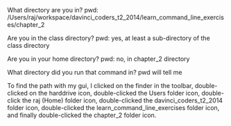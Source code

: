 What directory are you in?
	pwd: /Users/raj/workspace/davinci_coders_t2_2014/learn_command_line_exercises/chapter_2

Are you in the class directory?
	pwd: yes, at least a sub-directory of the class directory

Are you in your home directory?
	pwd: no, in chapter_2 directory

What directory did you run that command in?
	pwd will tell me

To find the path with my gui, I clicked on the finder in the toolbar, double-clicked on the harddrive icon, double-clicked the Users folder icon, double-click the raj (Home) folder icon, double-clicked the davinci_coders_t2_2014 folder icon, double-clicked the learn_command_line_exercises folder icon, and finally double-clicked the chapter_2 folder icon. 

